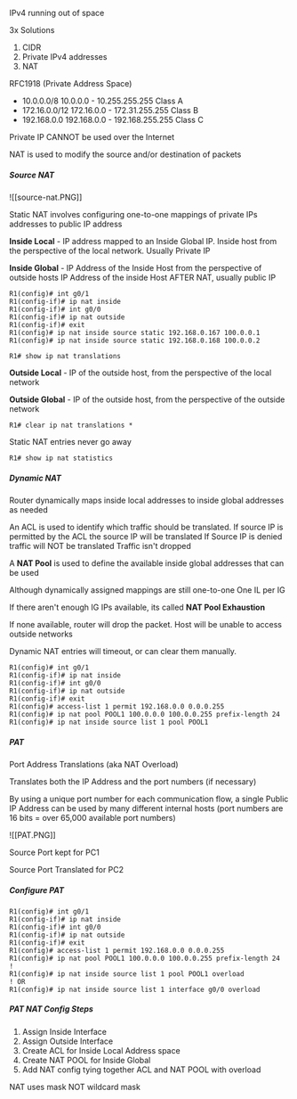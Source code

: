IPv4 running out of space

3x Solutions
1. CIDR
2. Private IPv4 addresses
3. NAT

RFC1918 (Private Address Space)
- 10.0.0.0/8 10.0.0.0 - 10.255.255.255 Class A
- 172.16.0.0/12 172.16.0.0 - 172.31.255.255 Class B
- 192.168.0.0 192.168.0.0 - 192.168.255.255 Class C

Private IP CANNOT be used over the Internet

NAT is used to modify the source and/or destination of packets

##### Source NAT

![[source-nat.PNG]]

Static NAT involves configuring one-to-one mappings of private IPs addresses to public IP address

**Inside Local** - IP address mapped to an Inside Global IP.  Inside host from the perspective of the local network.  Usually Private IP

**Inside Global** - IP Address of the Inside Host from the perspective of outside hosts
	IP Address of the inside Host AFTER NAT, usually public IP

```
R1(config)# int g0/1
R1(config-if)# ip nat inside
R1(config-if)# int g0/0
R1(config-if)# ip nat outside
R1(config-if)# exit
R1(config)# ip nat inside source static 192.168.0.167 100.0.0.1
R1(config)# ip nat inside source static 192.168.0.168 100.0.0.2
```

```
R1# show ip nat translations
```

**Outside Local** - IP of the outside host, from the perspective of the local network

**Outside Global** - IP of the outside host, from the perspective of the outside network

```
R1# clear ip nat translations *
```

Static NAT entries never go away

```
R1# show ip nat statistics
```

##### Dynamic NAT

Router dynamically maps inside local addresses to inside global addresses as needed

An ACL is used to identify which traffic should be translated.  If source IP is permitted by the ACL the source IP will be translated
If Source IP is denied traffic will NOT be translated
	Traffic isn't dropped

A **NAT Pool** is used to define the available inside global addresses that can be used

Although dynamically assigned mappings are still one-to-one
	One IL per IG

If there aren't enough IG IPs available, its called **NAT Pool Exhaustion**

If none available, router will drop the packet.  Host will be unable to access outside networks

Dynamic NAT entries will timeout, or can clear them manually. 

```
R1(config)# int g0/1
R1(config-if)# ip nat inside
R1(config-if)# int g0/0
R1(config-if)# ip nat outside
R1(config-if)# exit
R1(config)# access-list 1 permit 192.168.0.0 0.0.0.255
R1(config)# ip nat pool POOL1 100.0.0.0 100.0.0.255 prefix-length 24
R1(config)# ip nat inside source list 1 pool POOL1
```

##### PAT

Port Address Translations (aka NAT Overload)

Translates both the IP Address and the port numbers (if necessary)

By using a unique port number for each communication flow, a single Public IP Address can be used by many different internal hosts (port numbers are 16 bits = over 65,000 available port numbers)

![[PAT.PNG]]

Source Port kept for PC1

Source Port Translated for PC2

 ##### Configure PAT

```
R1(config)# int g0/1
R1(config-if)# ip nat inside
R1(config-if)# int g0/0
R1(config-if)# ip nat outside
R1(config-if)# exit
R1(config)# access-list 1 permit 192.168.0.0 0.0.0.255
R1(config)# ip nat pool POOL1 100.0.0.0 100.0.0.255 prefix-length 24
!
R1(config)# ip nat inside source list 1 pool POOL1 overload
! OR 
R1(config)# ip nat inside source list 1 interface g0/0 overload
```


##### **PAT NAT Config Steps**

1. Assign Inside Interface
2. Assign Outside Interface
3. Create ACL for Inside Local Address space
4. Create NAT POOL for Inside Global
5. Add NAT config tying together ACL and NAT POOL with overload




NAT uses mask NOT wildcard mask

